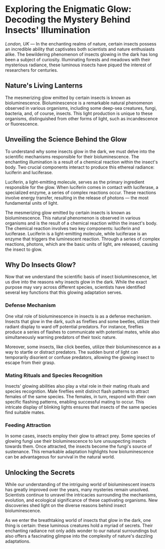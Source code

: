 # Exploring the Enigmatic Glow: Decoding the Mystery Behind Insects' Illumination

*London, UK —* In the enchanting realms of nature, certain insects possess an incredible ability that captivates both scientists and nature enthusiasts alike. The bewildering phenomenon of insects glowing in the dark has long been a subject of curiosity. Illuminating forests and meadows with their mysterious radiance, these luminous insects have piqued the interest of researchers for centuries.

## Nature's Living Lanterns

The mesmerizing glow emitted by certain insects is known as bioluminescence. Bioluminescence is a remarkable natural phenomenon observed in various organisms, including some deep-sea creatures, fungi, bacteria, and, of course, insects. This light production is unique to these organisms, distinguished from other forms of light, such as incandescence or fluorescence.

## Unveiling the Science Behind the Glow

To understand why some insects glow in the dark, we must delve into the scientific mechanisms responsible for their bioluminescence. The enchanting illumination is a result of a chemical reaction within the insect's body. Two crucial components interact to produce this ethereal radiance: luciferin and luciferase.

Luciferin, a light-emitting molecule, serves as the primary ingredient responsible for the glow. When luciferin comes in contact with luciferase, a specialized enzyme, a series of complex reactions occur. These reactions involve energy transfer, resulting in the release of photons — the most fundamental units of light. 

The mesmerizing glow emitted by certain insects is known as bioluminescence. This natural phenomenon is observed in various organisms and is the result of a chemical reaction within the insect's body. The chemical reaction involves two key components: luciferin and luciferase. Luciferin is a light-emitting molecule, while luciferase is an enzyme that triggers the luminescent reaction. Through a series of complex reactions, photons, which are the basic units of light, are released, causing the insect to glow.

## Why Do Insects Glow?

Now that we understand the scientific basis of insect bioluminescence, let us dive into the reasons why insects glow in the dark. While the exact purpose may vary across different species, scientists have identified several key functions that this glowing adaptation serves.

### Defense Mechanism

One vital role of bioluminescence in insects is as a defense mechanism. Insects that glow in the dark, such as fireflies and some beetles, utilize their radiant display to ward off potential predators. For instance, fireflies produce a series of flashes to communicate with potential mates, while also simultaneously warning predators of their toxic nature.

Moreover, some insects, like click beetles, utilize their bioluminescence as a way to startle or distract predators. The sudden burst of light can temporarily disorient or confuse predators, allowing the glowing insect to escape from their grasp.

### Mating Rituals and Species Recognition

Insects' glowing abilities also play a vital role in their mating rituals and species recognition. Male fireflies emit distinct flash patterns to attract females of the same species. The females, in turn, respond with their own specific flashing patterns, enabling successful mating to occur. This intricate display of blinking lights ensures that insects of the same species find suitable mates.

### Feeding Attraction

In some cases, insects employ their glow to attract prey. Some species of glowing fungi use their bioluminescence to lure unsuspecting insects towards them. Once attracted, the insects become the fungi's source of sustenance. This remarkable adaptation highlights how bioluminescence can be advantageous for survival in the natural world.

## Unlocking the Secrets

While our understanding of the intriguing world of bioluminescent insects has greatly improved over the years, many mysteries remain unsolved. Scientists continue to unravel the intricacies surrounding the mechanisms, evolution, and ecological significance of these captivating organisms. New discoveries shed light on the diverse reasons behind insect bioluminescence.

As we enter the breathtaking world of insects that glow in the dark, one thing is certain: these luminous creatures hold a myriad of secrets. Their enchanting radiance not only adds wonder to our natural surroundings but also offers a fascinating glimpse into the complexity of nature's dazzling adaptations.